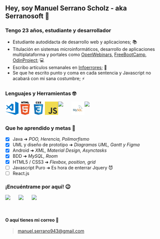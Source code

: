 ## Hey, soy Manuel Serrano Scholz - aka Serranosoft 👋

### Tengo 23 años, estudiante y desarrollador
- Estudiante autodidacta de desarrollo web y aplicaciones; 📚
- Titulación en sistemas microinformáticos, desarrollo de aplicaciones multiplataforma y portales como [OpenWebinars](https://openwebinars.net/), [FreeBootCamp](https://freecodecamp.org), [OdinProject](https://.theodinproject.com/); 💻
- Escribo artículos semanales en [Infoerrores](https://infoerrores.com/); 🤖
- Se que he escrito punto y coma en cada sentencia y Javascript no acabará con mi sana costumbre; ⚡

### Lenguajes y Herramientas 🤓

<img width="42px" align="left" src="https://raw.githubusercontent.com/github/explore/80688e429a7d4ef2fca1e82350fe8e3517d3494d/topics/visual-studio-code/visual-studio-code.png" />
<img width="42px" align="left" src="https://raw.githubusercontent.com/github/explore/80688e429a7d4ef2fca1e82350fe8e3517d3494d/topics/html/html.png" />
<img width="42px" align="left" src="https://raw.githubusercontent.com/github/explore/80688e429a7d4ef2fca1e82350fe8e3517d3494d/topics/css/css.png" />
<img width="42px" align="left" src="https://raw.githubusercontent.com/github/explore/80688e429a7d4ef2fca1e82350fe8e3517d3494d/topics/javascript/javascript.png" />
<img width="42px" align="left" src="https://www.flaticon.es/svg/static/icons/svg/1199/1199128.svg" />
<img width="42px" align="left" src="https://raw.githubusercontent.com/github/explore/80688e429a7d4ef2fca1e82350fe8e3517d3494d/topics/mysql/mysql.png" />
<img width="42px" align="left" src="https://www.flaticon.es/svg/static/icons/svg/38/38002.svg" />

<br />
<br />
<br />

### Que he aprendido y metas 🌱

- [x] Java ➜ *POO, Herencia, Polimorfismo*
- [x] UML y diseño de prototipo ➜ *Diagramas UML, Gantt y Figma*
- [x] Android ➜ *XML, Material Design, Asynctasks*
- [x] BDD ➜ *MySQL, Room*
- [x] HTML5 / CSS3 ➜ *Flexbox, position, grid*
- [ ] Javascript Puro ➜ Es hora de enterrar Jquery 😈
- [ ] React.js

### ¡Encuéntrame por aquí! 😉

[<img width="42px" align="left" src="https://www.flaticon.es/svg/static/icons/svg/174/174855.svg" />](https://instagram.com/manuuscholz/)
[<img width="42px" align="left" src="https://www.flaticon.es/svg/static/icons/svg/174/174857.svg" />](https://www.linkedin.com/in/manuel-serrano-scholz/)
[<img width="42px" align="left" src="https://www.flaticon.es/svg/static/icons/svg/733/733579.svg" />](https://twitter.com/infoerrores/)

<br />
<br />
<br />

#### O aquí tienes mi correo 🤠

> manuel.serrano943@gmail.com

